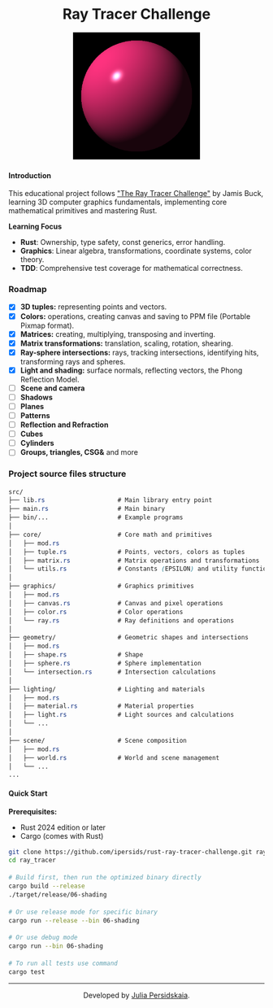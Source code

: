 <div align="center">
<h1>Ray Tracer Challenge</h1> 

<picture>
<img alt="Example of simple sphere with light and shading." src="/renders/light-and-shading.png" height="250">
</picture>

</div>

#### Introduction  
This educational project follows ["The Ray Tracer Challenge"](https://pragprog.com/titles/jbtracer/the-ray-tracer-challenge/) by Jamis Buck, learning 3D computer graphics fundamentals, implementing core mathematical primitives and mastering Rust.  

**Learning Focus**   
- **Rust**: Ownership, type safety, const generics, error handling.   
- **Graphics**: Linear algebra, transformations, coordinate systems, color theory.   
- **TDD**: Comprehensive test coverage for mathematical correctness.   

### Roadmap  
- [x] **3D tuples:** representing points and vectors.  
- [x] **Colors:** operations, creating canvas and saving to PPM file (Portable Pixmap format).  
- [x] **Matrices:** creating, multiplying, transposing and inverting.  
- [x] **Matrix transformations:** translation, scaling, rotation, shearing.  
- [x] **Ray-sphere intersections:** rays, tracking intersections, identifying hits, transforming rays and spheres.  
- [x] **Light and shading:** surface normals, reflecting vectors, the Phong Reflection Model.  
- [ ] **Scene and camera**  
- [ ] **Shadows**  
- [ ] **Planes**
- [ ] **Patterns**  
- [ ] **Reflection and Refraction**  
- [ ] **Cubes**  
- [ ] **Cylinders**  
- [ ] **Groups, triangles, CSG&** and more  

### Project source files structure

```css
src/
├── lib.rs                    # Main library entry point
├── main.rs                   # Main binary
├── bin/...                   # Example programs 
│ 
├── core/                     # Core math and primitives
│   ├── mod.rs
│   ├── tuple.rs              # Points, vectors, colors as tuples
│   ├── matrix.rs             # Matrix operations and transformations
│   └── utils.rs              # Constants (EPSILON) and utility functions
│ 
├── graphics/                 # Graphics primitives
│   ├── mod.rs
│   ├── canvas.rs             # Canvas and pixel operations
│   ├── color.rs              # Color operations
│   └── ray.rs                # Ray definitions and operations
│ 
├── geometry/                 # Geometric shapes and intersections
│   ├── mod.rs
│   ├── shape.rs              # Shape 
│   ├── sphere.rs             # Sphere implementation
│   └── intersection.rs       # Intersection calculations
│ 
├── lighting/                 # Lighting and materials
│   ├── mod.rs
│   ├── material.rs           # Material properties
│   ├── light.rs              # Light sources and calculations
│   └── ...
│ 
├── scene/                    # Scene composition
│   ├── mod.rs
│   ├── world.rs              # World and scene management
│   └── ...
...
```

#### Quick Start  

**Prerequisites:**  
- Rust 2024 edition or later  
- Cargo (comes with Rust)  

```bash
git clone https://github.com/ipersids/rust-ray-tracer-challenge.git ray_tracer
cd ray_tracer

# Build first, then run the optimized binary directly
cargo build --release
./target/release/06-shading

# Or use release mode for specific binary
cargo run --release --bin 06-shading

# Or use debug mode
cargo run --bin 06-shading

# To run all tests use command
cargo test
```

________  
<div align="center">

<p>Developed by <a href="https://www.linkedin.com/in/iuliia-persidskaia/">Julia Persidskaia</a>.</p>

</div>
